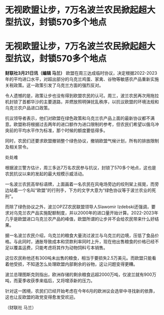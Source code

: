 # 无视欧盟让步，7万名波兰农民掀起超大型抗议，封锁570多个地点

# 无视欧盟让步，7万名波兰农民掀起超大型抗议，封锁570多个地点

**财联社3月21日讯（编辑 马兰）**
欧盟在周三达成临时协议，决定根据2022-2023年的平均进口水平，对超出部分的乌克兰鸡蛋、家禽、谷物等敏感农产品重新实施关税政策。这一政策引发了乌克兰方面的强烈反对。

令人遗憾的是，政策让步也没有得到欧盟农民的认可。周三，波兰农民再次用拖拉机封锁了首都华沙的主要道路，并燃放照明弹扰乱秩序，以抗议欧盟的环境法规和乌克兰农户品进口政策。

抗议领导者表示，他们对欧盟在绿色政策和乌克兰农产品上面的最新协议都不满意。欧盟称将根据过去两年的进口额作为进口限制的参考，但农民们希望以俄乌冲突前的平均水平作为标准，那个时候的额度要低得多。

同时，农民们还要求欧盟撤销整个绿色协议，撤销欧盟气候计划，所有的排放限制及相关禁令。

处处难

根据波兰警方估计，周三多达7万名农民参与抗议，封锁了570多个地点，这也是农民抗议以来的发起的最大规模示威活动。

一名波兰农民高举标语牌，上面画着一名农民在风电场旁边的绞刑架上摇晃，而旁边站着一个名叫“欧盟”的行刑手，下方的文字大意为“绿色协议等于波兰农业的死刑”。

而除了绿色协议之外，波兰OPZZ农民联盟领导人Slawomir
Izdebski还强调，要求对乌克兰农产品实施配额制度，并以2000年的进口量开始计算。2022-2023年几乎是欧盟进口乌克兰农产品的峰值，欧盟所谓的让步并不会给农民带来什么好结果。

据一名波兰农民介绍，乌克兰的粮食大量流过波兰与乌克兰的边境，压低了食品价格。与此同时，通胀导致成本和贷款利率同时上升，现在他出售粮食的价格已经不足以覆盖运费，只能考虑将其作为动物饲料亏本销售。

这位农民称他还有300吨未出售的粮食，相当于要损失2.5万美元。而欧盟只能看着他受损，不知道怎么处理欧盟内部剩余的谷物，这让问题变得更糟。

波兰总理图斯克则指出，欧洲存储的剩余粮食远超2000万吨，仅波兰就有900万吨，而夏季收获季来临后，又将增添新的压力。

针对这一困境，农民们已经开始考虑在今年6月的欧洲议会选举中寻找新的依靠，这也让反欧盟的政党变得愈发受欢迎。

（财联社 马兰）

